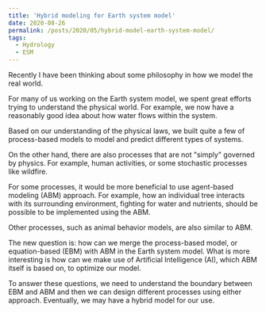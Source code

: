 ```yaml
---
title: 'Hybrid modeling for Earth system model'
date: 2020-08-26
permalink: /posts/2020/05/hybrid-model-earth-system-model/
tags:
  - Hydrology
  - ESM
---
```


Recently I have been thinking about some philosophy in how we model the real world.

For many of us working on the Earth system model, we spent great efforts trying to understand the physical world. For example, we now have a reasonably good idea about how water flows within the system.  

Based on our understanding of the physical laws, we built quite a few of process-based models to model and predict different types of systems.

On the other hand, there are also processes that are not "simply" governed by physics. For example, human activities, or some stochastic processes like wildfire. 

For some processes, it would be more beneficial to use agent-based modeling (ABM) approach. For example, how an individual tree interacts with its surrounding environment, fighting for water and nutrients, should be possible to be implemented using the ABM.

Other processes, such as animal behavior models, are also similar to ABM.

The new question is: how can we merge the process-based model, or equation-based (EBM) with ABM in the Earth system model. What is more interesting is how can we make use of Artificial Intelligence (AI), which ABM itself is based on, to optimize our model. 

To answer these questions, we need to understand the boundary between EBM and ABM and then we can design different processes using either approach. Eventually, we may have a hybrid model for our use.

